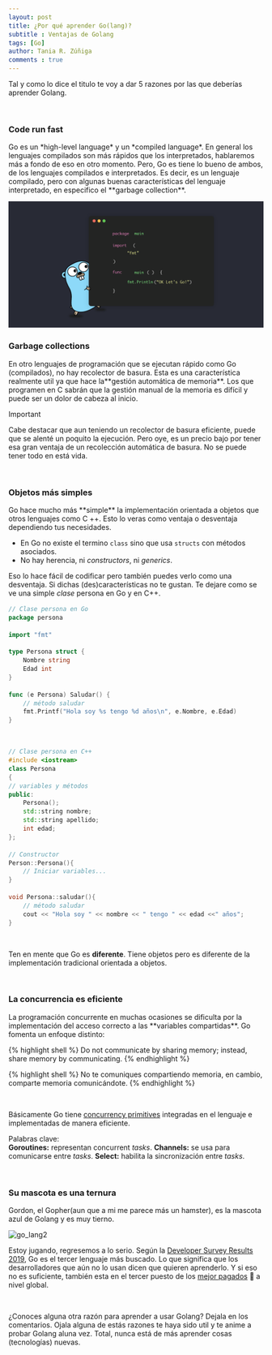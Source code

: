 ```yaml
---
layout: post
title: ¿Por qué aprender Go(lang)?
subtitle : Ventajas de Golang
tags: [Go]
author: Tania R. Zúñiga
comments : true
---
```


Tal y como lo dice el titulo te voy a dar 5 razones por las que deberías aprender Golang.

<br>

<h3>Code run fast</h3>
Go es un *high-level language* y un *compiled language*. En general los lenguajes compilados son más rápidos que los interpretados, hablaremos más a fondo de eso en otro momento. Pero, Go es tiene lo bueno de ambos, de los lenguajes compilados e interpretados. Es decir, es un lenguaje compilado, pero con algunas buenas características del lenguaje interpretado, en especifico el **garbage collection**.


![go_lang1](\assets\img\Go\go-yes.png)
<br>

<h3>Garbage collections</h3>
En otro lenguajes de programación que se ejecutan rápido como Go (compilados), no hay recolector de basura. Esta es una característica realmente util ya que hace la**gestión automática de memoria**. Los que programen en C sabrán que la gestión manual de la memoria es difícil y puede ser un dolor de cabeza al inicio.

<br>

> [!IMPORTANT]
> Cabe destacar que aun teniendo un  recolector de basura eficiente, puede que se alenté un poquito la ejecución. Pero oye, es un precio bajo por tener esa gran ventaja de un recolección automática de basura. No se puede tener todo en está vida.

<br>

<h3>Objetos más simples</h3>
Go hace mucho más **simple** la implementación orientada a objetos que otros lenguajes como C ++. Esto lo veras como ventaja o desventaja dependiendo tus necesidades.

 - En Go no existe el termino `class` sino que usa `structs` con métodos asociados.
 - No hay herencia, ni *constructors*, ni *generics*.


Eso lo hace fácil de codificar pero también puedes verlo como una desventaja. Si dichas (des)características no te gustan.
Te dejare como se ve una simple *clase* persona en Go y en C++.
<br>

``` go
// Clase persona en Go
package persona

import "fmt"

type Persona struct {  
    Nombre string
    Edad int
}

func (e Persona) Saludar() { 
    // método saludar
    fmt.Printf("Hola soy %s tengo %d años\n", e.Nombre, e.Edad)
}
```

<br>

``` c++
// Clase persona en C++ 
#include <iostream>
class Persona
{
// variables y métodos
public:
	Persona();
	std::string nombre;
    std::string apellido;
	int edad;
};

// Constructor
Person::Persona(){
	// Iniciar variables...
}

void Persona::saludar(){
	// método saludar
	cout << "Hola soy " << nombre << " tengo " << edad <<" años";
}
````


<br>

Ten en mente que Go es **diferente**. Tiene objetos pero es diferente de la implementación tradicional orientada a objetos.

<br>

<h3>La concurrencia es eficiente</h3>
La programación concurrente en muchas ocasiones se dificulta por la implementación del acceso correcto a las **variables compartidas**. Go fomenta un enfoque distinto:

{% highlight shell %}
Do not communicate by sharing memory; instead, share memory by communicating.
{% endhighlight %}

{% highlight shell %}
No te comuniques compartiendo memoria, en cambio, comparte memoria comunicándote.
{% endhighlight %}

<br>

Básicamente Go tiene [concurrency primitives](https://www.quora.com/What-are-concurrency-primitives) integradas en el lenguaje e implementadas de manera eficiente.

Palabras clave:
<br>
**Goroutines:** representan concurrent *tasks*.
**Channels:** se usa para comunicarse entre *tasks*.
**Select:** habilita la sincronización entre *tasks*.


<br>

<h3> Su mascota es una ternura </h3>

Gordon, el Gopher(aun que a mi me parece más un hamster), es la mascota azul de Golang y es muy tierno. 

![go_lang2](\assets\img\Go\Go-gopher.jpg)

Estoy jugando, regresemos a lo serio. Según la [Developer Survey Results 2019](https://insights.stackoverflow.com/survey/2019#technology-_-most-loved-dreaded-and-wanted-languages), Go es el tercer lenguaje más buscado. Lo que significa que los desarrolladores que aún no lo usan dicen que quieren aprenderlo. Y si eso no es suficiente, también esta en el tercer puesto de los [mejor pagados](https://insights.stackoverflow.com/survey/2019#technology-_-most-loved-dreaded-and-wanted-languages) 🤑 a nivel global.

<br>

¿Conoces alguna otra razón para aprender a usar Golang? Dejala en los comentarios. Ojala alguna de estás razones te haya sido util y te anime a probar Golang aluna vez. Total, nunca está de más aprender cosas (tecnologías) nuevas.